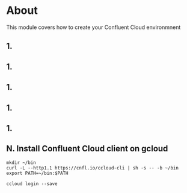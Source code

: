 # About 

This module covers how to create your Confluent Cloud environmnent

## 1.


## 1.

## 1.

## 1.
## 1.

## N. Install Confluent Cloud client on gcloud

```
mkdir ~/bin
curl -L --http1.1 https://cnfl.io/ccloud-cli | sh -s -- -b ~/bin
export PATH=~/bin:$PATH
```

```
ccloud login --save
```

